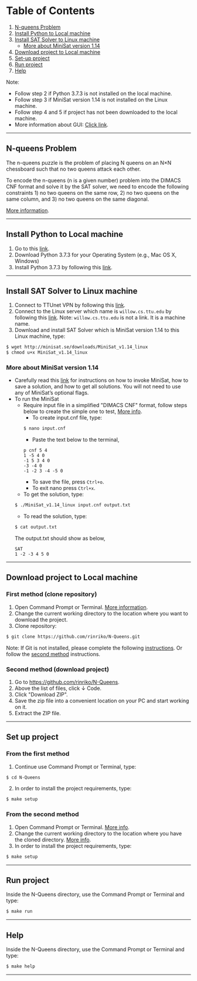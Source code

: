 # Table of Contents
1. [N-queens Problem](#n-queens)
2. [Install Python to Local machine](#install-python)
3. [Install SAT Solver to Linux machine](#install-sat)
    - [More about MiniSat version 1.14](#more-sat)
4. [Download project to Local machine](#download-project)
5. [Set-up project](#set-up-project)
6. [Run project](#run-project)
7. [Help](#help)

Note: 
- Follow step 2 if Python 3.7.3 is not installed on the local machine. 
- Follow step 3 if MiniSat version 1.14 is not installed on the Linux machine. 
- Follow step 4 and 5 if project has not been downloaded to the local machine.
- More information about GUI: [Click link](https://realpython.com/python-gui-tkinter/#building-your-first-python-gui-application-with-tkinter).

----------------------------------------------------
## <a name="n-queens"></a> N-queens Problem

The n-queens puzzle is the problem of placing N queens on an N×N chessboard such that no two queens attack each other.
        
To encode the n-queens (n is a given number) problem into the DIMACS CNF format and solve it by the SAT solver, we need to encode the following constraints 
        1) no two queens on the same row, 
        2) no two queens on the same column, and 
        3) no two queens on the same diagonal. 
        
[More information](https://linuxize.com/post/how-to-use-nano-text-editor/).

----------------------------------------------------
## <a name="install-python"></a> Install Python to Local machine
1. Go to this [link](https://www.python.org/downloads/release/python-373/).
2. Download Python 3.7.3 for your Operating System (e.g., Mac OS X, Windows)
3. Install Python 3.7.3 by following this [link](https://realpython.com/installing-python/).
----------------------------------------------------
## <a name="install-sat"></a> Install SAT Solver to Linux machine
1. Connect to TTUnet VPN by following this [link](https://www.askit.ttu.edu/portal/app/portlets/results/viewsolution.jsp?guest=0&solutionid=181128172622147&hypermediatext=null).
2. Connect to the Linux server which name is `willow.cs.ttu.edu` by following this [link](https://www.linuxbabe.com/linux-server/ssh-windows). Note: `willow.cs.ttu.edu` is not a link. It is a machine name.
3. Download and install SAT Solver which is MiniSat version 1.14 to this Linux machine, type: 
```sh
$ wget http://minisat.se/downloads/MiniSat_v1.14_linux
$ chmod u+x MiniSat_v1.14_linux
```
### <a name="more-sat"></a> More about MiniSat version 1.14
- Carefully read this [link](https://dwheeler.com/essays/minisat-user-guide.html) for instructions on how to invoke MiniSat, how to save a solution, and how to get all solutions.
You will not need to use any of MiniSat’s optional flags.
- To run the MiniSat
    - Require input file in a simplified "DIMACS CNF" format, follow steps below to create the simple one to test, [More info](https://linuxize.com/post/how-to-use-nano-text-editor/).
        - To create input.cnf file, type:
        ```sh
        $ nano input.cnf
        ```
        - Paste the text below to the terminal,
        ```
        p cnf 5 4
        1 -5 4 0
        -1 5 3 4 0
        -3 -4 0
        -1 -2 3 -4 -5 0
        ```
        - To save the file, press `Ctrl+o`.
        - To exit nano press `Ctrl+x`.
    - To get the solution, type:
    ```sh
    $ ./MiniSat_v1.14_linux input.cnf output.txt
    ```
    - To read the solution, type:
    ```sh
    $ cat output.txt
    ```
    The output.txt should show as below,
    ```
    SAT
    1 -2 -3 4 5 0
    ```


-----------------------------------------------------
## <a name="download-project"></a> Download project to Local machine
### First method (clone repository)
1. Open Command Prompt or Terminal. [More information](https://www.groovypost.com/howto/open-command-window-terminal-window-specific-folder-windows-mac-linux/).
2. Change the current working directory to the location where you want to download the project.
3. Clone repository:
```sh
$ git clone https://github.com/rinriko/N-Queens.git
```
Note: If Git is not installed, please complete the following [instructions](https://git-scm.com/book/en/v2/Getting-Started-Installing-Git). Or follow the [second method](#second-method) instructions.

### <a name="second-method"></a> Second method (download project)
1. Go to https://github.com/rinriko/N-Queens.
2. Above the list of files, click &#8595; Code.
3. Click "Download ZIP".
4. Save the zip file into a convenient location on your PC and start working on it.
5. Extract the ZIP file.

----------------------------------------------------

## <a name="set-up-project"></a> Set up project
### From the first method
1. Continue use Command Prompt or Terminal, type:
```sh
$ cd N-Queens
```
2. In order to install the project requirements, type:
```sh
$ make setup
```
### From the second method
1. Open Command Prompt or Terminal. [More info](https://www.groovypost.com/howto/open-command-window-terminal-window-specific-folder-windows-mac-linux/).
2. Change the current working directory to the location where you have the cloned directory. [More info](https://www.earthdatascience.org/courses/intro-to-earth-data-science/open-reproducible-science/bash/bash-commands-to-manage-directories-files/#:~:text=Often%2C%20you%20may%20want%20to,to%20check%20the%20new%20path).
3. In order to install the project requirements, type:
```sh
$ make setup
```
----------------------------------------------------

## <a name="run-project"></a> Run project
Inside the N-Queens directory, use the Command Prompt or Terminal and type:

```sh
$ make run
```
----------------------------------------------------
## <a name="help"></a> Help
Inside the N-Queens directory, use the Command Prompt or Terminal and type:
```sh
$ make help
```

----------------------------------------------------
